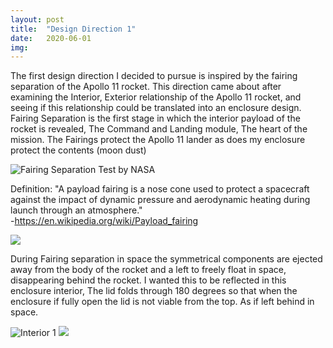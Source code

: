 ```yaml
---
layout: post
title:  "Design Direction 1"
date:   2020-06-01
img:
---
```

The first design direction I decided to pursue is inspired by the fairing separation of the Apollo 11 rocket.
This direction came about after examining the Interior, Exterior relationship of the Apollo 11 rocket, and seeing if this relationship could be translated into an enclosure design.   
Fairing Separation is the first stage in which the interior payload of the rocket is revealed, The Command and Landing module, The heart of the mission.
The Fairings protect the Apollo 11 lander as does my enclosure protect the contents (moon dust)


![Fairing Separation Test by NASA](https://media.giphy.com/media/KDK7BtltHrwJ0qnB3l/giphy.gif)  

Definition: "A payload fairing is a nose cone used to protect a spacecraft against the impact of dynamic pressure and aerodynamic heating during launch through an atmosphere."  
 -https://en.wikipedia.org/wiki/Payload_fairing  


 <img src="{{site.baseurl}}/assets/img/DesignImages/p2c1.jpg">


During Fairing separation in space the symmetrical components are ejected away from the body of the rocket and a left to freely float in space, disappearing behind the rocket. I wanted this to be reflected in this enclosure interior, The lid folds through 180 degrees so that when the enclosure if fully open the lid is not viable from the top. As if left behind in space.   


![Interior 1](https://media.giphy.com/media/SwTwgIX3qkN3LSaEaF/giphy.gif)
<img src="{{site.baseurl}}/assets/img/DesignImages/top.JPG">
